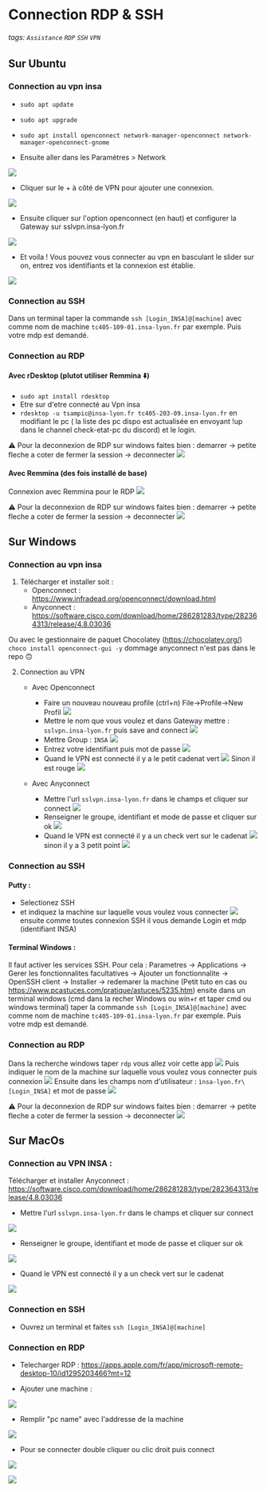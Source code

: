# Connection RDP & SSH
###### tags: `Assistance` `RDP` `SSH` `VPN`

## Sur Ubuntu

### Connection au vpn insa

 - `sudo apt update`
 - `sudo apt upgrade`
 - `sudo apt install openconnect network-manager-openconnect network-manager-openconnect-gnome`

 - Ensuite aller dans les Paramètres > Network

![](https://i.imgur.com/IwLZ3bj.png)

 - Cliquer sur le + à côté de VPN pour ajouter une connexion.

![](https://i.imgur.com/jRiAJTg.png)

 - Ensuite cliquer sur l'option openconnect (en haut) et configurer la Gateway sur sslvpn.insa-lyon.fr

![](https://i.imgur.com/MYghTvq.png)

 - Et voila ! Vous pouvez vous connecter au vpn en basculant le slider sur on, entrez vos identifiants et la connexion est établie.

![](https://i.imgur.com/qIfD9Zq.png)

### Connection au SSH

Dans un terminal taper la commande ``ssh [Login_INSA]@[machine]`` avec comme nom de machine ``tc405-109-01.insa-lyon.fr`` par exemple. Puis votre mdp est demandé.


### Connection au RDP

#### Avec rDesktop (plutot utiliser Remmina :arrow_down:)

 - `sudo apt install rdesktop`
 - Etre sur d'etre connecté au Vpn insa
 - `rdesktop -u tsampic@insa-lyon.fr tc405-203-09.insa-lyon.fr` en modifiant le pc ( la liste des pc dispo est actualisée en envoyant !up dans le channel check-etat-pc du discord) et le login.

:warning: Pour la deconnexion de RDP sur windows faites bien : demarrer -> petite fleche a coter de fermer la session -> deconnecter
![](https://i.imgur.com/t47Nlkq.png)

#### Avec Remmina (des fois installé de base)

Connexion avec Remmina pour le RDP
![](https://i.imgur.com/7JjNInj.png)

:warning: Pour la deconnexion de RDP sur windows faites bien : demarrer -> petite fleche a coter de fermer la session -> deconnecter
![](https://i.imgur.com/t47Nlkq.png)

## Sur Windows

### Connection au vpn insa

1) Télécharger et installer soit : 
    - Openconnect : https://www.infradead.org/openconnect/download.html
    - Anyconnect : https://software.cisco.com/download/home/286281283/type/282364313/release/4.8.03036

Ou avec le gestionnaire de paquet Chocolatey (https://chocolatey.org/)
``choco install openconnect-gui -y`` 
dommage anyconnect n'est pas dans le repo :upside_down_face: 

2) Connection au VPN 
    - Avec Openconnect
        * Faire un nouveau nouveau profile (ctrl+n) File->Profile->New Profil
        ![](https://i.imgur.com/uxZ58wW.png)
        * Mettre le nom que vous voulez et dans Gateway mettre : ``sslvpn.insa-lyon.fr`` puis save and connect
        ![](https://i.imgur.com/oReSe4f.png)
        * Mettre Group : ``INSA``
        ![](https://i.imgur.com/BWnEX4y.png)
        * Entrez votre identifiant puis mot de passe
        ![](https://i.imgur.com/5qIDPJW.png)
        * Quand le VPN est connecté il y a le petit cadenat vert 
        ![](https://i.imgur.com/8yEDZSL.png)
        Sinon il est rouge
        ![](https://i.imgur.com/SBGNpuJ.png)
        
    - Avec Anyconnect
        * Mettre l'url ``sslvpn.insa-lyon.fr`` dans le champs et cliquer sur connect
        ![](https://i.imgur.com/VKpmKlU.png)
        * Renseigner le groupe, identifiant et mode de passe et cliquer sur ok
        ![](https://i.imgur.com/NyyZyac.png)
        * Quand le VPN est connecté il y a un check vert sur le cadenat
        ![](https://i.imgur.com/1GJhzTn.png)
         sinon il y a 3 petit point
         ![](https://i.imgur.com/ZUrc1nM.png)



### Connection au SSH

#### Putty : 
- Selectionez SSH
- et indiquez la machine sur laquelle vous voulez vous connecter
![](https://i.imgur.com/XTmcUNt.png)
ensuite comme toutes connexion SSH il vous demande Login et mdp (identifiant INSA)

#### Terminal Windows : 
Il faut activer les services SSH. Pour cela : Parametres -> Applications -> Gerer les fonctionnalites facultatives -> Ajouter un fonctionnalite -> OpenSSH client -> Installer -> redemarer la machine (Petit tuto en cas ou https://www.pcastuces.com/pratique/astuces/5235.htm)
    ensite dans un terminal windows (cmd dans la recher Windows ou win+r et taper cmd ou windows terminal) taper la commande ``ssh [Login_INSA]@[machine]`` avec comme nom de machine ``tc405-109-01.insa-lyon.fr`` par exemple. Puis votre mdp est demandé.

### Connection au RDP

Dans la recherche windows taper ``rdp`` vous allez voir cette app
![](https://i.imgur.com/iUHYuN2.png)
Puis indiquer le nom de la machine sur laquelle vous voulez vous connecter puis connexion
![](https://i.imgur.com/Q85woEu.png)
Ensuite dans les champs nom d'utilisateur : ``ìnsa-lyon.fr\[Login_INSA]``
et mot de passe
![](https://i.imgur.com/cex5XGo.png)
    
:warning: Pour la deconnexion de RDP sur windows faites bien : demarrer -> petite fleche a coter de fermer la session -> deconnecter
![](https://i.imgur.com/t47Nlkq.png)

## Sur MacOs

### Connection au VPN INSA : 

Télécharger et installer Anyconnect : https://software.cisco.com/download/home/286281283/type/282364313/release/4.8.03036

* Mettre l'url ``sslvpn.insa-lyon.fr`` dans le champs et cliquer sur connect

![](https://i.imgur.com/wCvqWCV.png)
* Renseigner le groupe, identifiant et mode de passe et cliquer sur ok

![](https://i.imgur.com/yNsuM5u.png)
* Quand le VPN est connecté il y a un check vert sur le cadenat

![](https://i.imgur.com/3IvgyMK.png)


### Connection en SSH

* Ouvrez un terminal et faites ``ssh [Login_INSA]@[machine]``

### Connection en RDP

* Telecharger RDP : 
https://apps.apple.com/fr/app/microsoft-remote-desktop-10/id1295203466?mt=12

* Ajouter une machine : 

![](https://i.imgur.com/TqhUrsr.png)

* Remplir "pc name" avec l'addresse de la machine

![](https://i.imgur.com/HmKzCwK.png)

* Pour se connecter double cliquer ou clic droit puis connect

![](https://i.imgur.com/Xz2AiLy.png)

![](https://i.imgur.com/YmHkpXV.png)





